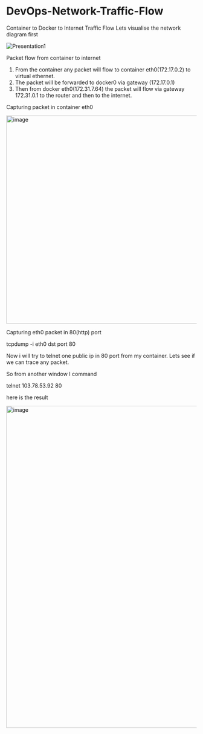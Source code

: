 # DevOps-Network-Traffic-Flow
Container to Docker to Internet Traffic Flow
Lets visualise the network diagram first

![Presentation1](https://user-images.githubusercontent.com/98175634/153356868-0ed0e90d-a83b-4e5f-8701-bf7dd57db422.jpg)


Packet flow from container to internet
1. From the container any packet will flow to container eth0(172.17.0.2) to virtual ethernet.
2. The packet will be forwarded to docker0 via gateway (172.17.0.1)
3. Then from docker eth0(172.31.7.64) the packet will flow via gateway 172.31.0.1 to the router and then to the internet.


Capturing packet in container eth0

<img width="550" alt="image" src="https://user-images.githubusercontent.com/98175634/153358243-07bc0a99-9920-4533-a89a-1ec8b43158e2.png">

Capturing eth0 packet in 80(http) port

tcpdump -i eth0 dst port 80

Now i will try to telnet one public ip in 80 port from my container. Lets see if we can trace any packet.

So from another window I command 

telnet 103.78.53.92 80

here is the result

<img width="851" alt="image" src="https://user-images.githubusercontent.com/98175634/153359655-57b581cb-dca7-4695-83a8-1a7add059129.png">





